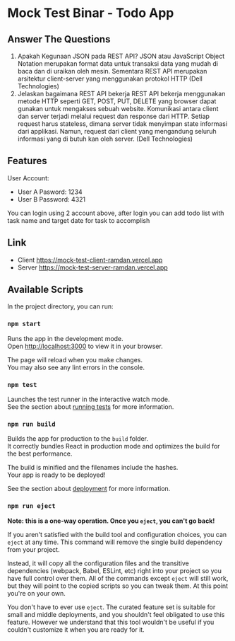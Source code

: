 # Mock Test Binar - Todo App

## Answer The Questions

1. Apakah Kegunaan JSON pada REST API?
   JSON atau JavaScript Object Notation merupakan format data untuk transaksi data yang mudah di baca dan di uraikan oleh mesin. Sementara REST API merupakan arsitektur client-server yang menggunakan protokol HTTP (Dell Technologies)
2. Jelaskan bagaimana REST API bekerja
   REST API bekerja menggunakan metode HTTP seperti GET, POST, PUT, DELETE yang browser dapat gunakan untuk mengakses sebuah website. Komunikasi antara client dan server terjadi melalui request dan response dari HTTP. Setiap request harus stateless, dimana server tidak menyimpan state informasi dari applikasi. Namun, request dari client yang mengandung seluruh informasi yang di butuh kan oleh server. (Dell Technologies)

## Features

User Account:

-   User A
    Pasword: 1234
-   User B
    Password: 4321

You can login using 2 account above, after login you can add todo list with task name and target date for task to accomplish

## Link

-   Client
    https://mock-test-client-ramdan.vercel.app
-   Server
    https://mock-test-server-ramdan.vercel.app

## Available Scripts

In the project directory, you can run:

### `npm start`

Runs the app in the development mode.\
Open [http://localhost:3000](http://localhost:3000) to view it in your browser.

The page will reload when you make changes.\
You may also see any lint errors in the console.

### `npm test`

Launches the test runner in the interactive watch mode.\
See the section about [running tests](https://facebook.github.io/create-react-app/docs/running-tests) for more information.

### `npm run build`

Builds the app for production to the `build` folder.\
It correctly bundles React in production mode and optimizes the build for the best performance.

The build is minified and the filenames include the hashes.\
Your app is ready to be deployed!

See the section about [deployment](https://facebook.github.io/create-react-app/docs/deployment) for more information.

### `npm run eject`

**Note: this is a one-way operation. Once you `eject`, you can't go back!**

If you aren't satisfied with the build tool and configuration choices, you can `eject` at any time. This command will remove the single build dependency from your project.

Instead, it will copy all the configuration files and the transitive dependencies (webpack, Babel, ESLint, etc) right into your project so you have full control over them. All of the commands except `eject` will still work, but they will point to the copied scripts so you can tweak them. At this point you're on your own.

You don't have to ever use `eject`. The curated feature set is suitable for small and middle deployments, and you shouldn't feel obligated to use this feature. However we understand that this tool wouldn't be useful if you couldn't customize it when you are ready for it.
